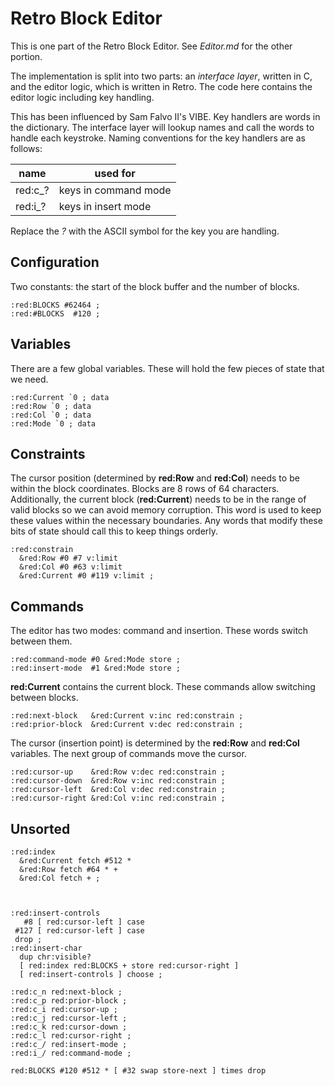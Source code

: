 # Retro Block Editor

This is one part of the Retro Block Editor. See *Editor.md* for the other portion.

The implementation is split into two parts: an *interface layer*, written in C, and the editor logic, which is written in Retro. The code here contains the editor logic including key handling.

This has been influenced by Sam Falvo II's VIBE. Key handlers are words in the dictionary. The interface layer will lookup names and call the words to handle each keystroke. Naming conventions for the key handlers are as follows:

| name    | used for             |
| ------- | -------------------- |
| red:c_? | keys in command mode |
| red:i_? | keys in insert mode  |

Replace the *?* with the ASCII symbol for the key you are handling.

## Configuration

Two constants: the start of the block buffer and the number of blocks.

````
:red:BLOCKS #62464 ;
:red:#BLOCKS  #120 ;
````

## Variables

There are a few global variables. These will hold the few pieces of state that we need.

````
:red:Current `0 ; data
:red:Row `0 ; data
:red:Col `0 ; data
:red:Mode `0 ; data
````

## Constraints

The cursor position (determined by **red:Row** and **red:Col**) needs to be within the block coordinates. Blocks are 8 rows of 64 characters. Additionally, the current block (**red:Current**) needs to be in the range of valid blocks so we can avoid memory corruption. This word is used to keep these values within the necessary boundaries. Any words that modify these bits of state should call this to keep things orderly.

````
:red:constrain
  &red:Row #0 #7 v:limit
  &red:Col #0 #63 v:limit
  &red:Current #0 #119 v:limit ;
````

## Commands

The editor has two modes: command and insertion. These words switch between them.

````
:red:command-mode #0 &red:Mode store ;
:red:insert-mode  #1 &red:Mode store ;
````

**red:Current** contains the current block. These commands allow switching between blocks.

````
:red:next-block   &red:Current v:inc red:constrain ;
:red:prior-block  &red:Current v:dec red:constrain ;
````

The cursor (insertion point) is determined by the **red:Row** and **red:Col** variables. The next group of commands move the cursor.

````
:red:cursor-up    &red:Row v:dec red:constrain ;
:red:cursor-down  &red:Row v:inc red:constrain ;
:red:cursor-left  &red:Col v:dec red:constrain ;
:red:cursor-right &red:Col v:inc red:constrain ;
````

## Unsorted

````
:red:index
  &red:Current fetch #512 *
  &red:Row fetch #64 * +
  &red:Col fetch + ;



:red:insert-controls
   #8 [ red:cursor-left ] case
 #127 [ red:cursor-left ] case
 drop ;
:red:insert-char
  dup chr:visible?
  [ red:index red:BLOCKS + store red:cursor-right ]
  [ red:insert-controls ] choose ;
````

````
:red:c_n red:next-block ;
:red:c_p red:prior-block ;
:red:c_i red:cursor-up ;
:red:c_j red:cursor-left ;
:red:c_k red:cursor-down ;
:red:c_l red:cursor-right ;
:red:c_/ red:insert-mode ;
:red:i_/ red:command-mode ;
````

````
red:BLOCKS #120 #512 * [ #32 swap store-next ] times drop
````
